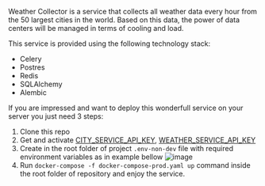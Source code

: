Weather Collector is a service that collects all weather data every hour from the 50 largest cities in the world. Based on this data, the power of data centers will be managed in terms of cooling and load.

This service is provided using the following technology stack:
* Celery
* Postres
* Redis
* SQLAlchemy
* Alembic

If you are impressed and want to deploy this wonderfull service on your server you just need 3 steps:

1. Clone this repo
2. Get and activate [CITY_SERVICE_API_KEY](https://api-ninjas.com/), [WEATHER_SERVICE_API_KEY](https://openweathermap.org/guide)
3. Create in the root folder of project `.env-non-dev` file with required environment variables as in example bellow
![image](https://github.com/berezzin/Weather-collector/assets/101830798/e28f135b-6fb9-46f8-9312-532db19ccc09)
4. Run `docker-compose -f docker-compose-prod.yaml up` command inside the root folder of repository and enjoy the service.
